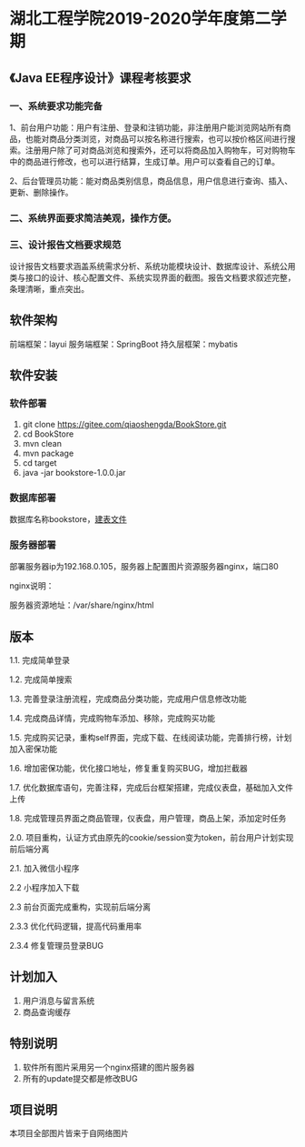 # 湖北工程学院2019-2020学年度第二学期

## 《Java EE程序设计》课程考核要求

### 一、系统要求功能完备 

​	1、前台用户功能：用户有注册、登录和注销功能，非注册用户能浏览网站所有商品，也能对商品分类浏览，对商品可以按名称进行搜索，也可以按价格区间进行搜索。注册用户除了可对商品浏览和搜索外，还可以将商品加入购物车，可对购物车中的商品进行修改，也可以进行结算，生成订单。用户可以查看自己的订单。

​	2、后台管理员功能：能对商品类别信息，商品信息，用户信息进行查询、插入、更新、删除操作。

### 二、系统界面要求简洁美观，操作方便。

### 三、设计报告文档要求规范

设计报告文档要求涵盖系统需求分析、系统功能模块设计、数据库设计、系统公用类与接口的设计、核心配置文件、系统实现界面的截图。报告文档要求叙述完整，条理清晰，重点突出。

## 软件架构

前端框架：layui
服务端框架：SpringBoot
持久层框架：mybatis

## 软件安装

### 软件部署

1. git clone https://gitee.com/qiaoshengda/BookStore.git
2. cd BookStore
3. mvn clean
4. mvn package
5. cd target
6. java -jar bookstore-1.0.0.jar

### 数据库部署

数据库名称bookstore，[建表文件](database/mysql.sql)

### 服务器部署

部署服务器ip为192.168.0.105，服务器上配置图片资源服务器nginx，端口80

nginx说明：

服务器资源地址：/var/share/nginx/html

## 版本

1.1. 完成简单登录

1.2. 完成简单搜索

1.3. 完善登录注册流程，完成商品分类功能，完成用户信息修改功能

1.4. 完成商品详情，完成购物车添加、移除，完成购买功能

1.5. 完成购买记录，重构self界面，完成下载、在线阅读功能，完善排行榜，计划加入密保功能

1.6. 增加密保功能，优化接口地址，修复重复购买BUG，增加拦截器

1.7. 优化数据库语句，完善注释，完成后台框架搭建，完成仪表盘，基础加入文件上传

1.8. 完成管理员界面之商品管理，仪表盘，用户管理，商品上架，添加定时任务

2.0. 项目重构，认证方式由原先的cookie/session变为token，前台用户计划实现前后端分离

2.1. 加入微信小程序

2.2 小程序加入下载

2.3 前台页面完成重构，实现前后端分离

2.3.3 优化代码逻辑，提高代码重用率

2.3.4 修复管理员登录BUG

## 计划加入

1. 用户消息与留言系统
2. 商品查询缓存

## 特别说明

1. 软件所有图片采用另一个nginx搭建的图片服务器
2. 所有的update提交都是修改BUG

## 项目说明

本项目全部图片皆来于自网络图片